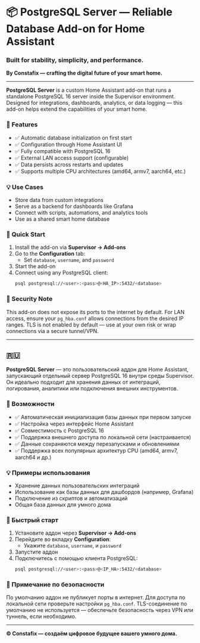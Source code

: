 # 📦 PostgreSQL Server — Reliable Database Add-on for Home Assistant  
### Built for stability, simplicity, and performance.  
**By Constafix — crafting the digital future of your smart home.**

--- 

**PostgreSQL Server** is a custom Home Assistant add-on that runs a standalone PostgreSQL 16 server inside the Supervisor environment. Designed for integrations, dashboards, analytics, or data logging — this add-on helps extend the capabilities of your smart home.

### 🔧 Features
- ✅ Automatic database initialization on first start
- ✅ Configuration through Home Assistant UI
- ✅ Fully compatible with PostgreSQL 16
- ✅ External LAN access support (configurable)
- ✅ Data persists across restarts and updates
- ✅ Supports multiple CPU architectures (amd64, armv7, aarch64, etc.)

### 💡 Use Cases
- Store data from custom integrations
- Serve as a backend for dashboards like Grafana
- Connect with scripts, automations, and analytics tools
- Use as a shared smart home database

### 🚀 Quick Start
1. Install the add-on via **Supervisor → Add-ons**
2. Go to the **Configuration** tab:
   - Set `database`, `username`, and `password`
3. Start the add-on
4. Connect using any PostgreSQL client:
   ```bash
   psql postgresql://<user>:<pass>@<HA_IP>:5432/<database>
   ```

### 🔐 Security Note
This add-on does not expose its ports to the internet by default. For LAN access, ensure your `pg_hba.conf` allows connections from the desired IP ranges. TLS is not enabled by default — use at your own risk or wrap connections via a secure tunnel/VPN.

---

## 🇷🇺 

**PostgreSQL Server** — это пользовательский аддон для Home Assistant, запускающий отдельный сервер PostgreSQL 16 внутри среды Supervisor. Он идеально подходит для хранения данных от интеграций, логирования, аналитики или подключения внешних инструментов.

### 🔧 Возможности
- ✅ Автоматическая инициализация базы данных при первом запуске
- ✅ Настройка через интерфейс Home Assistant
- ✅ Совместимость с PostgreSQL 16
- ✅ Поддержка внешнего доступа по локальной сети (настраивается)
- ✅ Данные сохраняются между перезапусками и обновлениями
- ✅ Поддержка всех популярных архитектур CPU (amd64, armv7, aarch64 и др.)

### 💡 Примеры использования
- Хранение данных пользовательских интеграций
- Использование как базы данных для дашбордов (например, Grafana)
- Подключение из скриптов и автоматизаций
- Общая база данных для умного дома

### 🚀 Быстрый старт
1. Установите аддон через **Supervisor → Add-ons**
2. Перейдите во вкладку **Configuration**:
   - Укажите `database`, `username`, и `password`
3. Запустите аддон
4. Подключитесь с помощью клиента PostgreSQL:
   ```bash
   psql postgresql://<user>:<pass>@<IP_HA>:5432/<database>
   ```

### 🔐 Примечание по безопасности
По умолчанию аддон не публикует порты в интернет. Для доступа по локальной сети проверьте настройки `pg_hba.conf`. TLS-соединение по умолчанию не используется — обеспечьте безопасность через VPN или туннель, если необходимо.

---

**© Constafix — создаём цифровое будущее вашего умного дома.**